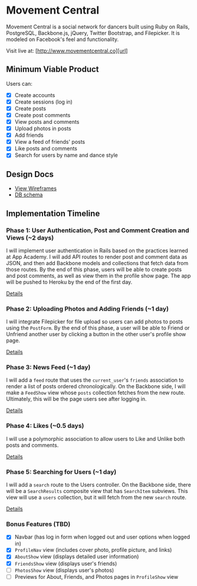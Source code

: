 # Movement Central

Movement Central is a social network for dancers built using Ruby on Rails, PostgreSQL, Backbone.js, jQuery, Twitter Bootstrap, and Filepicker. It is modeled on Facebook's feel and functionality.

Visit live at: [http://www.movementcentral.co][url]

[url]: http://www.movementcentral.co

## Minimum Viable Product
Users can:

- [x] Create accounts
- [x] Create sessions (log in)
- [x] Create posts
- [x] Create post comments
- [x] View posts and comments
- [x] Upload photos in posts
- [x] Add friends
- [x] View a feed of friends' posts
- [x] Like posts and comments
- [x] Search for users by name and dance style

## Design Docs
* [View Wireframes][views]
* [DB schema][schema]

[views]: ./docs/views.md
[schema]: ./docs/schema.md

## Implementation Timeline

### Phase 1: User Authentication, Post and Comment Creation and Views (~2 days)
I will implement user authentication in Rails based on the practices learned at
App Academy. I will add API routes to render post and comment data as JSON, and
then add Backbone models and collections that fetch data from those routes. By
the end of this phase, users will be able to create posts and post comments,
as well as view them in the profile show page. The app will be pushed to Heroku
by the end of the first day.

[Details][phase-one]

### Phase 2: Uploading Photos and Adding Friends (~1 day)
I will integrate Filepicker for file upload so users can add photos to posts
using the `PostForm`. By the end of this phase, a user will be able to Friend
or Unfriend another user by clicking a button in the other user's profile show
page.

[Details][phase-two]

### Phase 3: News Feed (~1 day)
I will add a `feed` route that uses the `current_user`'s `friends`
association to render a list of posts ordered chronologically. On the Backbone
side, I will make a `FeedShow` view whose `posts` collection fetches from the
new route. Ultimately, this will be the page users see after logging in.

[Details][phase-three]

### Phase 4: Likes (~0.5 days)
I will use a polymorphic association to allow users to Like and Unlike both
posts and comments.

[Details][phase-four]

### Phase 5: Searching for Users (~1 day)
I will add a `search` route to the Users controller. On the
Backbone side, there will be a `SearchResults` composite view that has
`SearchItem` subviews. This view will use a `users` collection, but it will
fetch from the new `search` route.

[Details][phase-five]

### Bonus Features (TBD)
- [x] Navbar (has log in form when logged out and user options when logged in)
- [x] `ProfileNav` view (includes cover photo, profile picture, and links)
- [x] `AboutShow` view (displays detailed user information)
- [x] `FriendsShow` view (displays user's friends)
- [ ] `PhotosShow` view (displays user's photos)
- [ ] Previews for About, Friends, and Photos pages in `ProfileShow` view

[phase-one]: ./docs/phases/phase1.md
[phase-two]: ./docs/phases/phase2.md
[phase-three]: ./docs/phases/phase3.md
[phase-four]: ./docs/phases/phase4.md
[phase-five]: ./docs/phases/phase5.md
